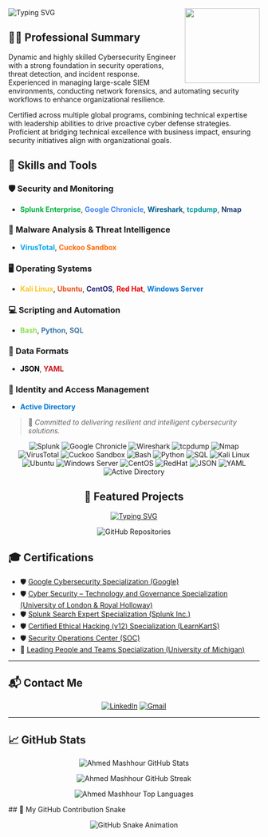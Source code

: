 <img align="right" height="150" src="https://i.giphy.com/media/v1.Y2lkPTc5MGI3NjExMjZybWx4ZXo0Y2N0anI1aHd5cWoxYmVndnlubDB5NXN2YWFxOGIybyZlcD12MV9pbnRlcm5hbF9naWZfYnlfaWQmY3Q9Zw/RDZo7znAdn2u7sAcWH/giphy.gif"  />

   </head>
<body>
    <div class="typing-svg">
                <img src="https://readme-typing-svg.herokuapp.com/?font=Righteous&size=35&center=true&vCenter=true&width=500&height=70&duration=4000&lines=Hi+There!+👋;+I'm+Ahmed+Mashhour;+Communication+Engineer;+CyberSecurity+Engineer;" alt="Typing SVG">
    </div>
</body>
</html>

## 👨‍💻 Professional Summary

Dynamic and highly skilled Cybersecurity Engineer with a strong foundation in security operations, threat detection, and incident response.  
Experienced in managing large-scale SIEM environments, conducting network forensics, and automating security workflows to enhance organizational resilience.

Certified across multiple global programs, combining technical expertise with leadership abilities to drive proactive cyber defense strategies.  
Proficient at bridging technical excellence with business impact, ensuring security initiatives align with organizational goals.



## 🧰 Skills and Tools

### 🛡️ Security and Monitoring
- <span style="color:#00B140;"><b>Splunk Enterprise</b></span>, <span style="color:#4285F4;"><b>Google Chronicle</b></span>, <span style="color:#005F91;"><b>Wireshark</b></span>, <span style="color:#00979D;"><b>tcpdump</b></span>, <span style="color:#214478;"><b>Nmap</b></span>

### 🔬 Malware Analysis & Threat Intelligence
- <span style="color:#00A4EF;"><b>VirusTotal</b></span>, <span style="color:#FF6600;"><b>Cuckoo Sandbox</b></span>

### 🖥️ Operating Systems
- <span style="color:#FCC624;"><b>Kali Linux</b></span>, <span style="color:#E95420;"><b>Ubuntu</b></span>, <span style="color:#262577;"><b>CentOS</b></span>, <span style="color:#EE0000;"><b>Red Hat</b></span>, <span style="color:#0078D6;"><b>Windows Server</b></span>

### 💻 Scripting and Automation
- <span style="color:#89E051;"><b>Bash</b></span>, <span style="color:#3776AB;"><b>Python</b></span>, <span style="color:#4479A1;"><b>SQL</b></span>

### 📄 Data Formats
- <span style="color:#000000;"><b>JSON</b></span>, <span style="color:#CB171E;"><b>YAML</b></span>

### 👥 Identity and Access Management
- <span style="color:#0078D4;"><b>Active Directory</b></span>

> 🚀 *Committed to delivering resilient and intelligent cybersecurity solutions.*


<p align="center">
  <!-- SIEM Tools -->
  <img src="https://img.shields.io/badge/SIEM-Splunk-informational?style=flat-square&logo=splunk&logoColor=white&color=4ab197" alt="Splunk">
  <img src="https://img.shields.io/badge/SIEM-Google_Chronicle-informational?style=flat-square&logo=google&logoColor=white&color=4ab197" alt="Google Chronicle">
  
  <!-- Network and Security Tools -->
  <img src="https://img.shields.io/badge/Security-Wireshark-informational?style=flat-square&logo=wireshark&logoColor=white&color=4ab197" alt="Wireshark">
  <img src="https://img.shields.io/badge/Security-tcpdump-informational?style=flat-square&logo=wireshark&logoColor=white&color=4ab197" alt="tcpdump">
  <img src="https://img.shields.io/badge/Security-Nmap-informational?style=flat-square&logo=nmap&logoColor=white&color=4ab197" alt="Nmap">

  <!-- Malware Analysis Tools -->
  <img src="https://img.shields.io/badge/Security-VirusTotal-informational?style=flat-square&logo=virustotal&logoColor=white&color=4ab197" alt="VirusTotal">
  <img src="https://img.shields.io/badge/Security-Cuckoo_Sandbox-informational?style=flat-square&logo=sandbox&logoColor=white&color=4ab197" alt="Cuckoo Sandbox">

  <!-- Programming and Scripting -->
  <img src="https://img.shields.io/badge/Code-Bash-informational?style=flat-square&logo=gnubash&logoColor=white&color=4ab197" alt="Bash">
  <img src="https://img.shields.io/badge/Code-Python-informational?style=flat-square&logo=python&logoColor=white&color=4ab197" alt="Python">
  <img src="https://img.shields.io/badge/Database-SQL-informational?style=flat-square&logo=mysql&logoColor=white&color=4ab197" alt="SQL">

  <!-- Operating Systems -->
  <img src="https://img.shields.io/badge/OS-Kali_Linux-informational?style=flat-square&logo=kalilinux&logoColor=white&color=4ab197" alt="Kali Linux">
  <img src="https://img.shields.io/badge/OS-Ubuntu-informational?style=flat-square&logo=ubuntu&logoColor=white&color=4ab197" alt="Ubuntu">
  <img src="https://img.shields.io/badge/OS-Windows_Server-informational?style=flat-square&logo=windows&logoColor=white&color=4ab197" alt="Windows Server">
  <img src="https://img.shields.io/badge/OS-CentOS-informational?style=flat-square&logo=centos&logoColor=white&color=4ab197" alt="CentOS">
  <img src="https://img.shields.io/badge/OS-Red_Hat-informational?style=flat-square&logo=redhat&logoColor=white&color=4ab197" alt="RedHat">

  <!-- Data Formats -->
  <img src="https://img.shields.io/badge/Format-JSON-informational?style=flat-square&logo=json&logoColor=white&color=4ab197" alt="JSON">
  <img src="https://img.shields.io/badge/Format-YAML-informational?style=flat-square&logo=yaml&logoColor=white&color=4ab197" alt="YAML">

  <!-- Identity and Access -->
  <img src="https://img.shields.io/badge/Security-Active_Directory-informational?style=flat-square&logo=microsoft&logoColor=white&color=4ab197" alt="Active Directory">
</p>



<h2 align="center">🚀 Featured Projects</h2>

<p align="center">
  <a href="https://github.com/ahmmashhour?tab=repositories" target="_blank">
    <img src="https://readme-typing-svg.demolab.com?font=Fira+Code&weight=500&size=24&pause=1000&color=4AB197&center=true&vCenter=true&width=700&lines=Explore+My+Latest+Cybersecurity+Projects;Hands-on+Labs%2C+Tools%2C+and+Research;Click+Here+to+Visit+My+Repositories!" alt="Typing SVG">
  </a>
</p>

<p align="center">
  <a href="https://github.com/ahmmashhour?tab=repositories" target="_blank" style="text-decoration: none;">
    <img src="https://img.shields.io/badge/-View%20My%20Repositories-4AB197?style=for-the-badge&logo=github&logoColor=white" alt="GitHub Repositories">
  </a>
</p>


## 🎓 Certifications

- 🛡️ [Google Cybersecurity Specialization (Google)](https://coursera.org/share/bfc7c66d4fbe1f836f6c10b11e918096)
- 🛡️ [Cyber Security – Technology and Governance Specialization (University of London & Royal Holloway)](https://coursera.org/share/dfc48eabc7b3f06cd894d155aa2bbbf9)
- 🛡️ [Splunk Search Expert Specialization (Splunk Inc.)](https://coursera.org/share/81c6ff7593abaf21fe17eede37dc1734)
- 🛡️ [Certified Ethical Hacking (v12) Specialization (LearnKartS)](https://coursera.org/share/3123da35b55d02cd14ba9ca332e75ba6)
- 🛡️ [Security Operations Center (SOC)](https://coursera.org/share/b5f14ae9e84e7d1105a0685783d798e0)
- 🎯 [Leading People and Teams Specialization (University of Michigan)](https://coursera.org/share/de111c82b3afd2231c7f0fd14c60dfc4)


---

## 📬 Contact Me

<p align="center">
  <a href="https://linkedin.com/in/ahmed-mashhour-b074ba178" target="_blank"><img src="https://img.shields.io/badge/LinkedIn-0077B5?style=for-the-badge&logo=linkedin&logoColor=white" alt="LinkedIn"></a>
  <a href="mailto:ahm.mashhour@gmail.com" target="_blank"><img src="https://img.shields.io/badge/Email-D14836?style=for-the-badge&logo=gmail&logoColor=white" alt="Gmail"></a>
</p>

---

## 📈 GitHub Stats

<p align="center">
  <img src="https://github-readme-stats.vercel.app/api?username=ahmmashhour&show_icons=true&theme=material-palenight&locale=en" alt="Ahmed Mashhour GitHub Stats"/>
</p>

<p align="center">
  <img src="https://github-readme-streak-stats.herokuapp.com/?user=ahmmashhour&theme=material-palenight" alt="Ahmed Mashhour GitHub Streak"/>
</p>

<p align="center">
  <img src="https://github-readme-stats.vercel.app/api/top-langs/?username=ahmmashhour&layout=compact&theme=material-palenight" alt="Ahmed Mashhour Top Languages"/>
</p>
## 🐍 My GitHub Contribution Snake

<p align="center">
  <img src="https://ahmmashhour.github.io/AhmMashhour/github-contribution-grid-snake.svg" alt="GitHub Snake Animation">
</p>




